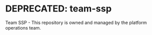 # DEPRECATED: team-ssp
Team SSP - This repository is owned and managed by the platform operations team.
